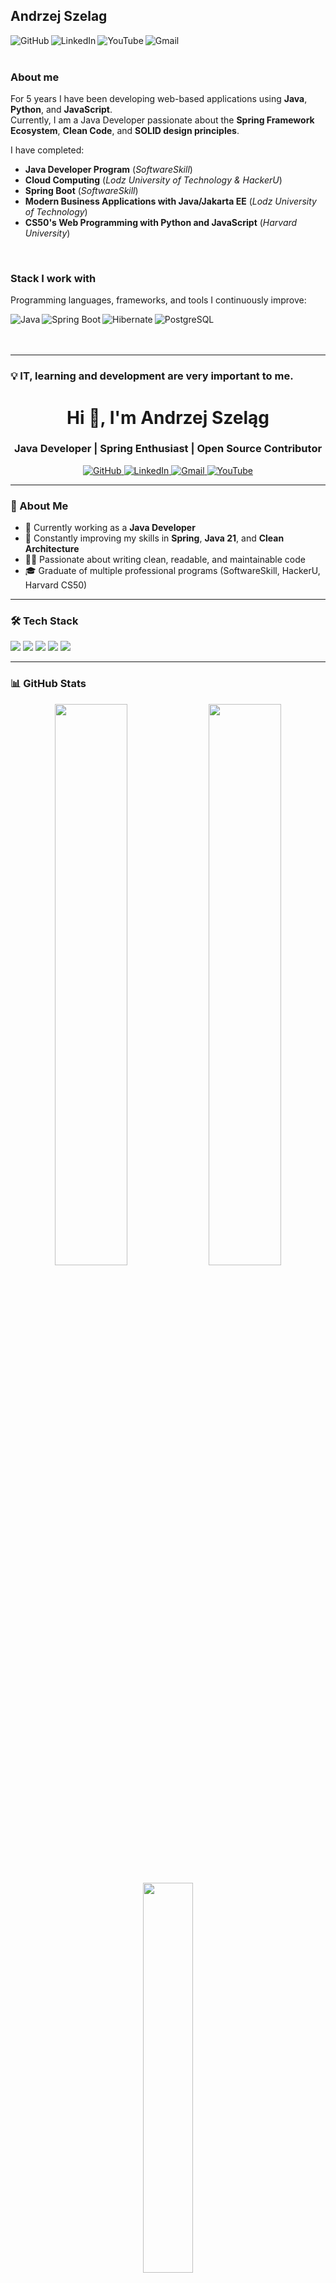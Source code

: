 ## Andrzej Szelag

[<img align="left" alt="GitHub" src="https://img.shields.io/badge/GitHub-181717?style=for-the-badge&logo=github&logoColor=white" />](https://github.com/AndrzejSzelag?tab=repositories)
[<img align="left" alt="LinkedIn" src="https://img.shields.io/badge/LinkedIn-0077B5?style=for-the-badge&logo=linkedin&logoColor=white" />](https://www.linkedin.com/in/andrzejszelag/)
[<img align="left" alt="YouTube" src="https://img.shields.io/badge/YouTube-FF0000?style=for-the-badge&logo=youtube&logoColor=white" />](https://www.youtube.com/@andrzejszelag4331/videos)
[<img align="left" alt="Gmail" src="https://img.shields.io/badge/Gmail-D14836?style=for-the-badge&logo=gmail&logoColor=white" />](mailto:szelagandrzej@gmail.com)

<br><br>

### About me

For 5 years I have been developing web-based applications using **Java**, **Python**, and **JavaScript**.  
Currently, I am a Java Developer passionate about the **Spring Framework Ecosystem**, **Clean Code**, and **SOLID design principles**.

I have completed:
- **Java Developer Program** (*SoftwareSkill*)
- **Cloud Computing** (*Lodz University of Technology & HackerU*)
- **Spring Boot** (*SoftwareSkill*)
- **Modern Business Applications with Java/Jakarta EE** (*Lodz University of Technology*)
- **CS50's Web Programming with Python and JavaScript** (*Harvard University*)

<br>

### Stack I work with

Programming languages, frameworks, and tools I continuously improve:

[<img align="left" alt="Java" src="https://img.shields.io/badge/Java-ED8B00?style=for-the-badge&logo=openjdk&logoColor=white" />](https://www.java.com/en/)
[<img align="left" alt="Spring Boot" src="https://img.shields.io/badge/Spring_Boot-6DB33F?style=for-the-badge&logo=springboot&logoColor=white" />](https://spring.io/projects/spring-boot)
[<img align="left" alt="Hibernate" src="https://img.shields.io/badge/Hibernate-59666C?style=for-the-badge&logo=hibernate&logoColor=white" />](https://hibernate.org/)
[<img align="left" alt="PostgreSQL" src="https://img.shields.io/badge/PostgreSQL-4169E1?style=for-the-badge&logo=postgresql&logoColor=white" />](https://www.postgresql.org/)

<br><br><br>

---

### 💡 IT, learning and development are very important to me.



<h1 align="center">Hi 👋, I'm Andrzej Szeląg</h1>
<h3 align="center">Java Developer | Spring Enthusiast | Open Source Contributor</h3>

<p align="center">
  <a href="https://github.com/AndrzejSzelag?tab=repositories">
    <img alt="GitHub" src="https://img.shields.io/badge/GitHub-181717?style=for-the-badge&logo=github&logoColor=white" />
  </a>
  <a href="https://www.linkedin.com/in/andrzejszelag/">
    <img alt="LinkedIn" src="https://img.shields.io/badge/LinkedIn-0077B5?style=for-the-badge&logo=linkedin&logoColor=white" />
  </a>
  <a href="mailto:szelagandrzej@gmail.com">
    <img alt="Gmail" src="https://img.shields.io/badge/Gmail-D14836?style=for-the-badge&logo=gmail&logoColor=white" />
  </a>
  <a href="https://www.youtube.com/@andrzejszelag4331/videos">
    <img alt="YouTube" src="https://img.shields.io/badge/YouTube-FF0000?style=for-the-badge&logo=youtube&logoColor=white" />
  </a>
</p>

---

### 🧠 About Me
- 🔭 Currently working as a **Java Developer**
- 🌱 Constantly improving my skills in **Spring**, **Java 21**, and **Clean Architecture**
- 👨‍💻 Passionate about writing clean, readable, and maintainable code
- 🎓 Graduate of multiple professional programs (SoftwareSkill, HackerU, Harvard CS50)

---

### 🛠️ Tech Stack
<p>
  <img src="https://img.shields.io/badge/Java-ED8B00?style=flat&logo=openjdk&logoColor=white"/>
  <img src="https://img.shields.io/badge/Spring Boot-6DB33F?style=flat&logo=springboot&logoColor=white"/>
  <img src="https://img.shields.io/badge/Hibernate-59666C?style=flat&logo=hibernate&logoColor=white"/>
  <img src="https://img.shields.io/badge/PostgreSQL-4169E1?style=flat&logo=postgresql&logoColor=white"/>
  <img src="https://img.shields.io/badge/React-61DAFB?style=flat&logo=react&logoColor=black"/>
</p>

---

### 📊 GitHub Stats

<p align="center">
  <img src="https://github-readme-stats.vercel.app/api?username=AndrzejSzelag&show_icons=true&theme=radical" width="48%" />
  <img src="https://github-readme-streak-stats.herokuapp.com/?user=AndrzejSzelag&theme=radical" width="48%" />
</p>

<p align="center">
  <img src="https://github-readme-stats.vercel.app/api/top-langs/?username=AndrzejSzelag&layout=compact&theme=radical" width="40%" />
</p>

---

### 💬 Motto
> *"First make it work, then make it right, then make it fast."*  
> — Kent Beck
